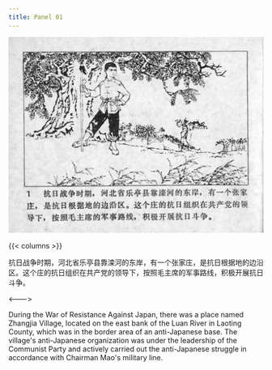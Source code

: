 ```yaml
---
title: Panel 01
---
```


![niqiu page](./../../../images/niqiu/seifert0397_nqkg_0005_001.jpg)

{{< columns >}}

抗日战争时期，河北省乐亭县靠滦河的东岸，有一个张家庄，是抗日根据地的边沿区。这个庄的抗日组织在共产党的领导下，按照毛主席的军事路线，积极开展抗日斗争。

<--->

During the War of Resistance Against Japan, there was a place named Zhangjia Village, located on the east bank of the Luan River in Laoting County, which was in the border area of an anti-Japanese base. The village's anti-Japanese organization was under the leadership of the Communist Party and actively carried out the anti-Japanese struggle in accordance with Chairman Mao's military line.